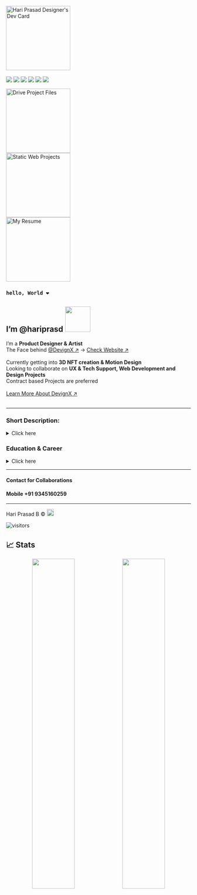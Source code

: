 <a href="https://app.daily.dev/hariprasd"><img src="https://api.daily.dev/devcards/6a1ec82559334ea9b4dff8bf64d2ad84.png?r=apa" width="175" alt="Hari Prasad Designer's Dev Card"/></a>
<br><br>
[![](https://i.ibb.co/4SGzBnh/image-1.png)](https://www.facebook.com/hriprasd)
[![](https://i.ibb.co/bJgKQ6Q/image-2.png)](https://instagram.com/haripras.d)
[![](https://i.ibb.co/ByBZstv/image-3.png)](https://wa.me/c/919345160259)
[![](https://i.ibb.co/W5gb76p/image-4.png)](https://www.behance.net/hariprasd)
[![](https://i.ibb.co/D4zjv6H/image-5.png)](https://twitter.com/haripras_d)
[![](https://i.ibb.co/K002Xwc/image-7.png)](https://www.linkedin.com/in/hari-prasd/)
<br>

<a target ="_blank" href="https://drive.google.com/drive/folders/14ikSuvyYcKh3odfntSc-SAc77GHmYFGX?usp=sharing"><img src="https://user-images.githubusercontent.com/75234157/187379256-afdff1c4-dee0-4a1a-a9a8-56998d6ba723.png" width="175" alt="Drive Project Files"/></a><br>
 <a target ="_blank" href="https://teamyash.herokuapp.com"><img src="https://user-images.githubusercontent.com/75234157/187378610-d9a09faa-2348-4732-bb5c-fc14b02eff39.png" width="175" alt="Static Web Projects"/></a><br>
<a target ="_blank" href="https://drive.google.com/file/d/1mpsNdGW-9LavtDhhbCX1dBWqvFXDtGE6/view?usp=sharing"><img src="https://user-images.githubusercontent.com/75234157/187379669-82b9d6d5-482b-46d3-8ff2-1a0c746d8457.png" width="175" alt="My Resume"/></a>

### `hello, World ❤️`<br>
## I’m **@hariprasd** <img src="https://github.com/TheDudeThatCode/TheDudeThatCode/blob/master/Assets/Designer.gif" width="69"> <br>
 I’m a **Product Designer & Artist** <br>
 The Face behind [@DevignX ↗︎](https://github.com/devignx) -> [Check Website ↗︎](https://devignx.herokuapp.com/)<br><br>
 Currently getting into **3D NFT creation & Motion Design** <br>
 Looking to collaborate on **UX & Tech Support, Web Development and Design Projects** <br>
 Contract based Projects are preferred <br><br>
 [Learn More About DevignX ↗︎](https://github.com/sponsors/hariprasd)
<br><br> 

------

### **Short Description:** <br>
<details><summary>Click here</summary>

- I have *4 years* of Design experience and I have contributed to *15+ startups* in their growth<br>
- I always loved to *collaborate with the budding businesses & small scale startups*<br>
- I have *3 year* experience in *UIUX Design* and I have *audited the Google's Professional Course on UXD*<br>
- I am professional with *Figma, XD, Photoshop, Illustrator, Blender, InDesign, and a intermediatory level programming* <br><br>

</details>

### **Education & Career** <br>
<details><summary>Click here</summary>

```mermaid
graph TD;
    A(Milton Matriculation School -SSLC-2017)-->B(R K Shree Rangammal Kalvi Nilayam -HSC-2019);
    B(R K Shree Rangammal Kalvi Nilayam -HSC-2019)-->C(Ahalia School Of Engineering And Technology -B.Tech-2019-23);
    D(Image Editor & Designer -2019-20)-->E(Freelance Designer -2020-21);
    E(Freelance Designer -2020-21)-->F(UIUX Designer at Incus.inc-2021-Present);
```
</details>

------

#### Contact for Collaborations<br>
#### Mobile +91 9345160259

------
Hari Prasad B © <img src="https://github.com/TheDudeThatCode/TheDudeThatCode/blob/master/Assets/Hi.gif" width="19"> <br>

![visitors](https://visitor-badge.laobi.icu/badge?page_id=hariprasd.hariprasd)
## 📈 Stats
<p align="center">	
  <img width="48%" src="https://github-readme-stats.vercel.app/api?username=hariprasd&show_icons=true&theme=tokyonight" />
  <img width="48%" src="https://github-readme-streak-stats.herokuapp.com/?user=hariprasd&theme=tokyonight" />
</p>
